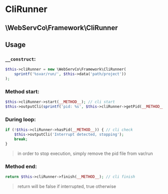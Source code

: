 # CliRunner

## \WebServCo\Framework\CliRunner

## Usage

### `__construct`:
```php
$this->cliRunner = new \WebServCo\Framework\CliRunner(
    sprintf('%svar/run/', $this->data('path/project'))
);
```

### Method start:
```php
$this->cliRunner->start(__METHOD__); // cli start
$this->outputCli(sprintf('pid: %s', $this->cliRunner->getPid(__METHOD__))); // cli pid
```

### During loop:
```php
if (!$this->cliRunner->hasPid(__METHOD__)) { // cli check
    $this->outputCli('Interrupt detected, stopping');
    break;
}
```
> in order to stop execution, simply remove the pid file from var/run

### Method end:
```php
return $this->cliRunner->finish(__METHOD__); // cli finish
```
> return will be false if interrupted, true otherwise
